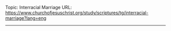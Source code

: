 Topic: Interracial Marriage
URL: https://www.churchofjesuschrist.org/study/scriptures/tg/interracial-marriage?lang=eng

---

